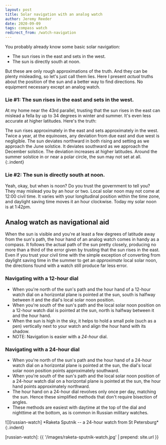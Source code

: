 ```yaml
---
layout: post
title: Solar navigation with an analog watch
author: Jeremy Reeder
date: 2020-09-09
tags: compass watch
redirect_from: /watch-navigation
---
```


You probably already know some basic solar navigation:
- The sun rises in the east and sets in the west.
- The sun is directly south at noon.

But these are only rough approximations of the truth. And they can be plenty
misleading, so let's just call them lies. Here I present _actual_ truths about
the position of the sun and a better way to find directions. No equipment
necessary except an analog watch.

### Lie #1: The sun rises in the east and sets in the west.

At my home near the 43rd parallel, trusting that the sun rises in the east can
mislead a fella by up to 34 degrees in winter and summer. It's even less
accurate at higher latitudes. Here's the truth:

The sun rises approximately in the east and sets approximately in the west.
Twice a year, at the equinoxes, any deviation from due east and due west is negligible.
The sun deviates northward in both rising and setting as we approach the June solstice.
It deviates southward as we approach the December solstice.
The deviation increases at higher latitudes.
Around the summer solstice in or near a polar circle, the sun may not set at all.
{:.indent}

### Lie #2: The sun is directly south at noon.

Yeah, okay, but when is noon? Do you trust the government to tell you? They may
mislead you by an hour or two. Local solar noon may not come at 12:00 civil
time. It varies with your longitudinal position within the time zone, and
daylight saving time moves it an hour clockwise. Today my solar noon is at
1:42pm.

## Analog watch as navigational aid

When the sun is visible and you're at least a few degrees of latitude away from
the sun's path, the hour hand of an analog watch comes in handy as a compass.
It follows the actual path of the sun pretty closely, producing no more than a
third of the error given by trusting that the sun rises in the east. Even if
you trust your civil time with the simple exception of converting from daylight
saving time in the summer to get an _approximate_ local solar noon, the
directions found with a watch still produce far less error.

### Navigating with a 12-hour dial
- When you're north of the sun's path and the hour hand of a 12-hour watch dial on a horizontal plane is pointed at the sun, south is halfway between it and the dial's local solar noon position.
- When you're south of the sun's path and the local solar noon position on a 12-hour watch dial is pointed at the sun, north is halfway between it and the hour hand.
- When the sun is high in the sky, it helps to hold a small pole (such as a pen) vertically next to your watch and align the hour hand with its shadow.
- NOTE: Navigation is easier with a _24-hour_ dial.

### Navigating with a 24-hour dial
- When you're north of the sun's path and the hour hand of a 24-hour watch dial on a horizontal plane is pointed at the sun, the dial's local solar noon position points approximately southward.
- When you're south of the sun's path and the local solar noon position of a 24-hour watch dial on a horizontal plane is pointed at the sun, the hour hand points approximately northward.
- The hour hand on a 24-hour dial revolves only once per day, matching the sun. Hence these simplified methods that don't require bisection of angles.
- These methods are easiest with daytime at the top of the dial and nighttime at the bottom, as is common in Russian military watches.

<div class="gallery" markdown="1">
![][russian-watch]
*Raketa Sputnik -- a 24-hour watch from St Petersburg*
{:.indent}
</div>


[russian-watch]: {{ '/images/raketa-sputnik-watch.jpg' | prepend: site.url }}
